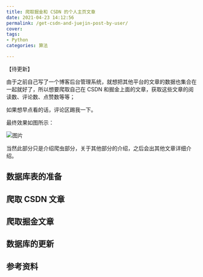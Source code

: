 ```yaml
---
title: 爬取掘金和 CSDN 的个人主页文章
date: 2021-04-23 14:12:56
permalink: /get-csdn-and-juejin-post-by-user/
cover: 
tags: 
- Python
categories: 算法

---
```


【待更新】

由于之前自己写了一个博客后台管理系统，就想把其他平台的文章的数据也集合在一起就好了，所以想要爬取自己在 CSDN 和掘金上面的文章，获取这些文章的阅读数、评论数、点赞数等等；

如果想早点看的话，评论区踢我一下。

最终效果如图所示：

![图片](https://xerrors.oss-cn-shanghai.aliyuncs.com/imgs/20210705214725-image.png)

当然此部分只是介绍爬虫部分，关于其他部分的介绍，之后会出其他文章详细介绍。

## 数据库表的准备


## 爬取 CSDN 文章


## 爬取掘金文章


## 数据库的更新


## 参考资料